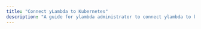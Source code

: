 ```yaml
---
title: "Connect yLambda to Kubernetes"
description: "A guide for ylambda administrator to connect ylambda to kubernetes kubernetes and ready for development team to deploy applications"
---
```

